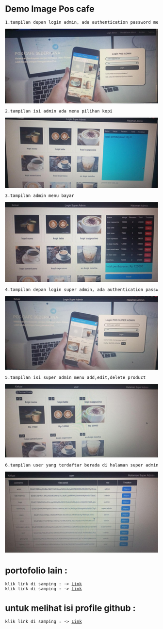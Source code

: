 # Demo Image Pos cafe

<pre>
1.tampilan depan login admin, ada authentication password menjadi JWT
</pre>
![alt text](https://github.com/gilangwokeh/gilang_PosCafe_finalProject/blob/master/pos-web/public/for-cofe(1).jpeg?raw=true)

<pre>
2.tampilan isi admin ada menu pilihan kopi
</pre>

![alt text](https://github.com/gilangwokeh/gilang_PosCafe_finalProject/blob/master/pos-web/public/for-cofe(2).jpeg?raw=true)

<pre>
3.tampilan admin menu bayar
</pre>
![alt text](https://github.com/gilangwokeh/gilang_PosCafe_finalProject/blob/master/pos-web/public/for-cofe(6).jpeg?raw=true)
<pre>
4.tampilan depan login super admin, ada authentication password menjadi JWT
</pre>
![alt text](https://github.com/gilangwokeh/gilang_PosCafe_finalProject/blob/master/pos-web/public/for-cofe(3).jpeg?raw=true)

<pre>
5.tampilan isi super admin menu add,edit,delete product 
</pre>
![alt text](https://github.com/gilangwokeh/gilang_PosCafe_finalProject/blob/master/pos-web/public/for-cofe(4).jpeg?raw=true)

<pre>
6.tampilan user yang terdaftar berada di halaman super admin.
</pre>
![alt text](https://github.com/gilangwokeh/gilang_PosCafe_finalProject/blob/master/pos-web/public/for-cofe(5).jpeg?raw=true)


# portofolio lain :
<pre>
klik link di samping : -> <a href="https://crudreadjs.netlify.app/" target="_blank">Link</a>
klik link di samping : -> <a href="https://indihome-tangerang.netlify.app/" target="_blank">Link</a>
</pre>

# untuk melihat isi profile github :

<pre>
klik link di samping : -> <a href="https://github.com/gilangwokeh" target="_blank">Link</a>
</pre>